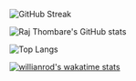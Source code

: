 <!-- ![](https://komarev.com/ghpvc/?username=Raj-Thombare&color=000000) -->

![GitHub Streak](https://github-readme-streak-stats.herokuapp.com/?user=Raj-Thombare&theme=radical&hide_border=true)

![Raj Thombare's GitHub stats](https://github-readme-stats.vercel.app/api?username=Raj-Thombare&show_icons=true&include_all_commits=true&count_private=true&theme=radical&hide_border=true)

![Top Langs](https://github-readme-stats.vercel.app/api/top-langs/?username=Raj-Thombare&langs_count=10&layout=compact&theme=radical&hide_border=true)

[![willianrod's wakatime stats](https://github-readme-stats.vercel.app/api/wakatime?username=rakaa&layout=compact&hide=Text&theme=radical&custom_title=Development%20in%20last%207%20days&hide_border=true)](https://github.com/anuraghazra/github-readme-stats)

<!-- 
![Wakatime stats](https://github-readme-stats.vercel.app/api/wakatime?username=@rakaa&layout=compact&hide=Text&theme=radical&custom_title=Development%20in%20last%207%20days&hide_border=true) -->

